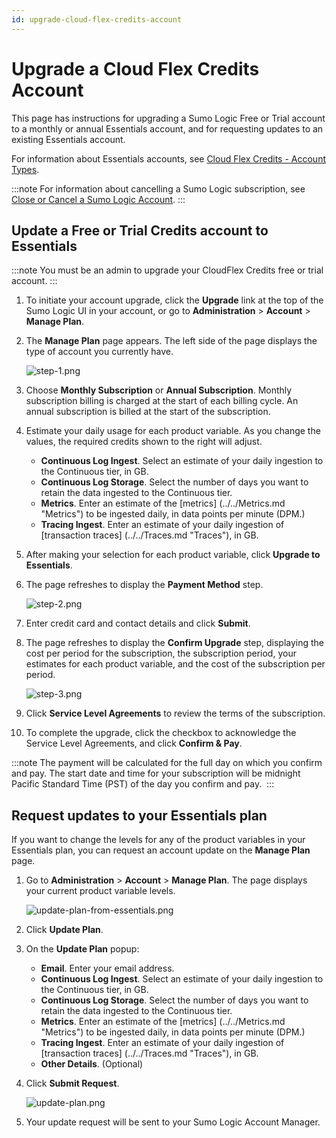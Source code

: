 ```yaml
---
id: upgrade-cloud-flex-credits-account
---
```


# Upgrade a Cloud Flex Credits Account

This page has instructions for upgrading a Sumo Logic Free or Trial account to a monthly or annual Essentials account, and for requesting updates to an existing Essentials account.

For information about Essentials accounts, see [Cloud Flex Credits - Account Types](cloud-flex-credits-accounts.md). 

:::note
For information about cancelling a Sumo Logic subscription, see [Close or Cancel a Sumo Logic Account](close-cancel-sumo-account.md).
:::

## Update a Free or Trial Credits account to Essentials

:::note
You must be an admin to upgrade your CloudFlex Credits free or trial account.
:::

1. To initiate your account upgrade, click the **Upgrade** link at the top of the Sumo Logic UI in your account, or go to **Administration** \> **Account** \> **Manage Plan**.
1. The **Manage Plan** page appears. The left side of the page displays the type of account you currently have.

    ![step-1.png](/img/subscriptions/upgrade-cloud-flex-step-1.png)

1. Choose **Monthly Subscription** or **Annual Subscription**. Monthly subscription billing is charged at the start of each billing cycle. An annual subscription is billed at the start of the subscription.
1. Estimate your daily usage for each product variable. As you change the values, the required credits shown to the right will adjust.

   * **Continuous Log Ingest**. Select an estimate of your daily ingestion to the Continuous tier, in GB. 
   * **Continuous Log Storage**. Select the number of days you want to retain the data ingested to the Continuous tier. 
   * **Metrics**. Enter an estimate of the [metrics] (../../Metrics.md "Metrics") to be ingested daily, in data points per minute (DPM.) 
   * **Tracing Ingest**. Enter an estimate of your daily ingestion of [transaction traces] (../../Traces.md "Traces"), in GB. 

1. After making your selection for each product variable, click **Upgrade to Essentials**.
1. The page refreshes to display the **Payment Method** step.

    ![step-2.png](/img/subscriptions/upgrade-cloud-flex-step-2.png)

1. Enter credit card and contact details and click **Submit**. 
1. The page refreshes to display the **Confirm Upgrade** step, displaying the cost per period for the subscription, the subscription period, your estimates for each product variable, and the cost of the subscription per period. 

    ![step-3.png](/img/subscriptions/upgrade-cloud-flex-step-3.png)

1. Click **Service Level Agreements** to review the terms of the subscription.
1. To complete the upgrade, click the checkbox to acknowledge the Service Level Agreements, and click **Confirm & Pay**. 

:::note
The payment will be calculated for the full day on which you confirm and pay. The start date and time for your subscription will be midnight Pacific Standard Time (PST) of the day you confirm and pay. 
:::

## Request updates to your Essentials plan

If you want to change the levels for any of the product variables in your Essentials plan, you can request an account update on the **Manage Plan** page. 

1. Go to **Administration** \> **Account** \> **Manage Plan**. The page displays your current product variable levels.

    ![update-plan-from-essentials.png](/img/subscriptions/update-plan-from-essentials.png)

1. Click **Update Plan**.
1. On the **Update Plan** popup:

    * **Email**. Enter your email address.
    * **Continuous Log Ingest**. Select an estimate of your daily ingestion to the Continuous tier, in GB. 
    * **Continuous Log Storage**. Select the number of days you want to retain the data ingested to the Continuous tier. 
    * **Metrics**. Enter an estimate of the [metrics] (../../Metrics.md "Metrics") to be ingested daily, in data points per minute (DPM.)
    * **Tracing Ingest**. Enter an estimate of your daily ingestion of [transaction traces] (../../Traces.md "Traces"), in GB. 
    * **Other Details**. (Optional)

1. Click **Submit Request**.    

    ![update-plan.png](/img/subscriptions/update-plan.png)

1. Your update request will be sent to your Sumo Logic Account Manager.     
